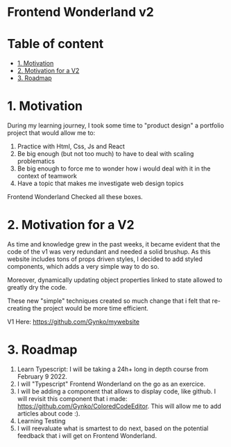 # Frontend Wonderland v2 <!-- omit in toc -->

# Table of content <!-- omit in toc -->

- [1. Motivation](#1-motivation)
- [2. Motivation for a V2](#2-motivation-for-a-v2)
- [3. Roadmap](#3-roadmap)

# 1. Motivation

During my learning journey, I took some time to "product design" a portfolio project that would allow me to:

1. Practice with Html, Css, Js and React
2. Be big enough (but not too much) to have to deal with scaling problematics
3. Be big enough to force me to wonder how i would deal with it in the context of teamwork
4. Have a topic that makes me investigate web design topics

Frontend Wonderland Checked all these boxes.

# 2. Motivation for a V2

As time and knowledge grew in the past weeks, it became evident that the code of the v1 was very redundant and needed a solid brushup.
As this website includes tons of props driven styles, I decided to add styled components, which adds a very simple way to do so.

Moreover, dynamically updating object properties linked to state allowed to greatly dry the code.

These new "simple" techniques created so much change that i felt that re-creating the project would be more time efficient.

V1 Here: https://github.com/Gynko/mywebsite

# 3. Roadmap

1. Learn Typescript: I will be taking a 24h+ long in depth course from February 9 2022.
2. I will "Typescript" Frontend Wonderland on the go as an exercice.
3. I will be adding a component that allows to display code, like github. I will revisit this component that i made: https://github.com/Gynko/ColoredCodeEditor. This will allow me to add articles about code :).
4. Learning Testing
5. I will reevaluate what is smartest to do next, based on the potential feedback that i will get on Frontend Wonderland.
